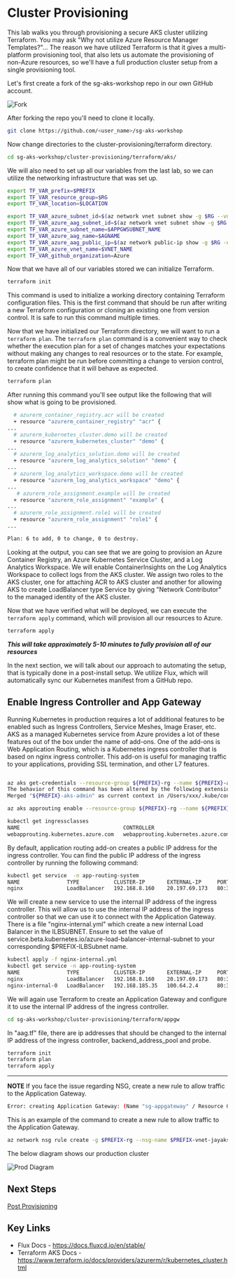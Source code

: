 # Cluster Provisioning

This lab walks you through provisioning a secure AKS cluster utilizing Terraform.  You may ask "Why not utilize Azure Resource Manager Templates?"... The reason we have utilized Terraform is that it gives a multi-platform provisioning tool, that also lets us automate the provisioning of non-Azure resources, so we'll have a full production cluster setup from a single provisioning tool.

Let's first create a fork of the sg-aks-workshop repo in our own GitHub account.

![Fork](./img/fork.png)

After forking the repo you'll need to clone it locally.

```bash
git clone https://github.com/<user_name>/sg-aks-workshop
```

Now change directories to the cluster-provisioning/terraform directory.

```bash
cd sg-aks-workshop/cluster-provisioning/terraform/aks/
```

We will also need to set up all our variables from the last lab, so we can utilize the networking infrastructure that was set up.

```bash
export TF_VAR_prefix=$PREFIX
export TF_VAR_resource_group=$RG
export TF_VAR_location=$LOCATION

export TF_VAR_azure_subnet_id=$(az network vnet subnet show -g $RG --vnet-name $VNET_NAME --name $AKSSUBNET_NAME --query id -o tsv)
export TF_VAR_azure_aag_subnet_id=$(az network vnet subnet show -g $RG --vnet-name $VNET_NAME --name $APPGWSUBNET_NAME --query id -o tsv)
export TF_VAR_azure_subnet_name=$APPGWSUBNET_NAME
export TF_VAR_azure_aag_name=$AGNAME
export TF_VAR_azure_aag_public_ip=$(az network public-ip show -g $RG -n $AGPUBLICIP_NAME --query id -o tsv)
export TF_VAR_azure_vnet_name=$VNET_NAME
export TF_VAR_github_organization=Azure
```

Now that we have all of our variables stored we can initialize Terraform. 

```bash
terraform init
```

This command is used to initialize a working directory containing Terraform configuration files. This is the first command that should be run after writing a new Terraform configuration or cloning an existing one from version control. It is safe to run this command multiple times.

Now that we have initialized our Terraform directory, we will want to run a `terraform plan`. The `terraform plan` command is a convenient way to check whether the execution plan for a set of changes matches your expectations without making any changes to real resources or to the state. For example, terraform plan might be run before committing a change to version control, to create confidence that it will behave as expected.

```bash
terraform plan
```

After running this command you'll see output like the following that will show what is going to be provisioned.

```bash
  # azurerm_container_registry.acr will be created
  + resource "azurerm_container_registry" "acr" {
...
  # azurerm_kubernetes_cluster.demo will be created
  + resource "azurerm_kubernetes_cluster" "demo" {
...
  # azurerm_log_analytics_solution.demo will be created
  + resource "azurerm_log_analytics_solution" "demo" {
...
  # azurerm_log_analytics_workspace.demo will be created
  + resource "azurerm_log_analytics_workspace" "demo" {
...
   # azurerm_role_assignment.example will be created
  + resource "azurerm_role_assignment" "example" {
...
  # azurerm_role_assignment.role1 will be created
  + resource "azurerm_role_assignment" "role1" {
...  

Plan: 6 to add, 0 to change, 0 to destroy.
```

Looking at the output, you can see that we are going to provision an Azure Container Registry, an Azure Kubernetes Service Cluster, and a Log Analytics Workspace. We will enable ContainerInsights on the Log Analytics Workspace to collect logs from the AKS cluster. We assign two roles to the AKS cluster, one for attaching ACR to AKS cluster and another for allowing AKS to create LoadBalancer type Service by giving "Network Contributor" to the managed identity of the AKS cluster.

Now that we have verified what will be deployed, we can execute the `terraform apply` command, which will provision all our resources to Azure.

```bash
terraform apply
```

**_This will take approximately 5-10 minutes to fully provision all of our resources_**

In the next section, we will talk about our approach to automating the setup, that is typically done in a post-install setup. We utilize Flux, which will automatically sync our Kubernetes manifest from a GitHub repo.


## Enable Ingress Controller and App Gateway

Running Kubernetes in production requires a lot of additional features to be enabled such as Ingress Controllers, Service Meshes, Image Eraser, etc. AKS as a managed Kubernetes service from Azure provides a lot of these features out of the box under the name of add-ons. One of the add-ons is Web Application Routing, which is a Kubernetes ingress controller that is based on nginx ingress controller. This add-on is useful for managing traffic to your applications, providing SSL termination, and other L7 features.

```bash

az aks get-credentials --resource-group ${PREFIX}-rg --name ${PREFIX}-aks --admin
The behavior of this command has been altered by the following extension: aks-preview
Merged "${PREFIX}-aks-admin" as current context in /Users/xxx/.kube/config

az aks approuting enable --resource-group ${PREFIX}-rg --name ${PREFIX}-aks

kubectl get ingressclasses
NAME                                 CONTROLLER                                 PARAMETERS   AGE
webapprouting.kubernetes.azure.com   webapprouting.kubernetes.azure.com/nginx   <none>       2m42s

```

By default, application routing add-on creates a public IP address for the ingress controller. You can find the public IP address of the ingress controller by running the following command:

```bash
kubectl get service  -n app-routing-system
NAME               TYPE           CLUSTER-IP       EXTERNAL-IP     PORT(S)                                      AGE
nginx              LoadBalancer   192.168.8.160    20.197.69.173   80:30674/TCP,443:31854/TCP,10254:30089/TCP   6m48s
``` 

We will create a new service to use the internal IP address of the ingress controller. This will allow us to use the internal IP address of the ingress controller so that we can use it to connect with the Application Gateway. There is a file "nginx-internal.yml" which create a new internal Load Balancer in the ILBSUBNET. Ensure to set the value of service.beta.kubernetes.io/azure-load-balancer-internal-subnet to your corresponding $PREFIX-ILBSubnet name.

```bash
kubectl apply -f nginx-internal.yml
kubectl get service -n app-routing-system
NAME               TYPE           CLUSTER-IP       EXTERNAL-IP     PORT(S)                                      AGE
nginx              LoadBalancer   192.168.8.160    20.197.69.173   80:30674/TCP,443:31854/TCP,10254:30089/TCP   6m48s
nginx-internal-0   LoadBalancer   192.168.185.35   100.64.2.4      80:31229/TCP,443:32394/TCP,10254:30329/TCP   37s

```

We will again use Terraform to create an Application Gateway and configure it to use the internal IP address of the ingress controller. 

```bash
cd sg-aks-workshop/cluster-provisioning/terraform/appgw
```

In "aag.tf" file, there are ip addresses that should be changed to the internal IP address of the ingress controller, backend_address_pool and probe. 

```bash
terraform init
terraform plan
terraform apply
```

---
**NOTE**
If you face the issue regarding NSG, create a new rule to allow traffic to the Application Gateway. 

```bash
Error: creating Application Gateway: (Name "sg-appgateway" / Resource Group "jayaksworkshop-rg"): network.ApplicationGatewaysClient#CreateOrUpdate: Failure sending request: StatusCode=400 -- Original Error: Code="ApplicationGatewaySubnetInboundTrafficBlockedByNetworkSecurityGroup" Message="Network security group /subscriptions/6535fca9-4fa4-43ee-9320-b2f34de09589/resourceGroups/jayaksworkshop-rg/providers/Microsoft.Network/networkSecurityGroups/jayaksworkshop-vnet-jayaksworkshop-appgwsubnet-nsg-southeastasia blocks incoming internet traffic on ports 65200 - 65535 to subnet /subscriptions/6535fca9-4fa4-43ee-9320-b2f34de09589/resourceGroups/jayaksworkshop-rg/providers/Microsoft.Network/virtualNetworks/jayaksworkshop-vnet/subnets/jayaksworkshop-appgwsubnet, associated with Application Gateway /subscriptions/6535fca9-4fa4-43ee-9320-b2f34de09589/resourceGroups/jayaksworkshop-rg/providers/Microsoft.Network/applicationGateways/sg-appgateway. This is not permitted for Application Gateways that have V2 Sku." Details=[]
```
This is an example of the command to create a new rule to allow traffic to the Application Gateway. 

```bash
az network nsg rule create -g $PREFIX-rg --nsg-name $PREFIX-vnet-jayaksworkshop-appgwsubnet-nsg-southeastasia -n GatewayManager --priority 4096 --source-port-range '*' --access allow --destination-port-ranges 65200-65535 --source-address-prefixes GatewayManager --protocol Tcp
```


The below diagram shows our production cluster

![Prod Diagram](img/app_after.png "Prod Cluster")

## Next Steps

[Post Provisioning](/cluster-post-provisioning/README.md)

## Key Links

- Flux Docs - <https://docs.fluxcd.io/en/stable/>
- Terraform AKS Docs - <https://www.terraform.io/docs/providers/azurerm/r/kubernetes_cluster.html>